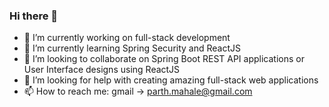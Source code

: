 ### Hi there 👋
- 🔭 I’m currently working on full-stack development
- 🌱 I’m currently learning Spring Security and ReactJS
- 👯 I’m looking to collaborate on Spring Boot REST API applications or User Interface designs using ReactJS
- 🤔 I’m looking for help with creating amazing full-stack web applications
- 📫 How to reach me: gmail -> parth.mahale@gmail.com
<!--
**MagnumOpusSirius/MagnumOpusSirius** is a ✨ _special_ ✨ repository because its `README.md` (this file) appears on your GitHub profile.

Here are some ideas to get you started:

- 🔭 I’m currently working on full-stack development
- 🌱 I’m currently learning ...
- 👯 I’m looking to collaborate on ...
- 🤔 I’m looking for help with ...
- 💬 Ask me about ...
- 📫 How to reach me: ...
- 😄 Pronouns: ...
- ⚡ Fun fact: ...
-->
